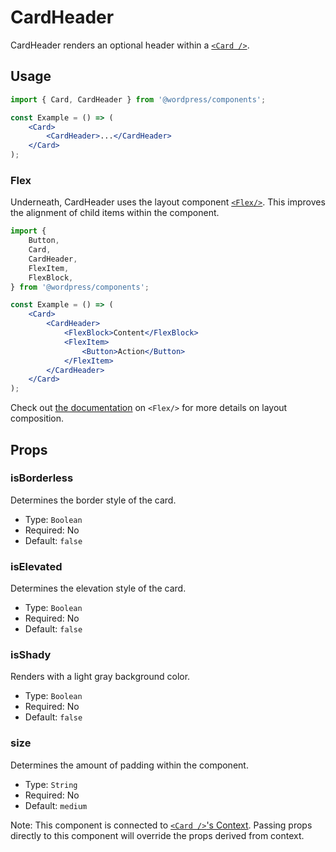 # CardHeader

CardHeader renders an optional header within a [`<Card />`](/packages/components/src/card/card/README.md).

## Usage

```jsx
import { Card, CardHeader } from '@wordpress/components';

const Example = () => (
	<Card>
		<CardHeader>...</CardHeader>
	</Card>
);
```

### Flex

Underneath, CardHeader uses the layout component [`<Flex/>`](../../flex/flex/README.md). This improves the alignment of child items within the component.

```jsx
import {
	Button,
	Card,
	CardHeader,
	FlexItem,
	FlexBlock,
} from '@wordpress/components';

const Example = () => (
	<Card>
		<CardHeader>
			<FlexBlock>Content</FlexBlock>
			<FlexItem>
				<Button>Action</Button>
			</FlexItem>
		</CardHeader>
	</Card>
);
```

Check out [the documentation](../../flex/flex/README.md) on `<Flex/>` for more details on layout composition.

## Props

### isBorderless

Determines the border style of the card.

-   Type: `Boolean`
-   Required: No
-   Default: `false`

### isElevated

Determines the elevation style of the card.

-   Type: `Boolean`
-   Required: No
-   Default: `false`

### isShady

Renders with a light gray background color.

-   Type: `Boolean`
-   Required: No
-   Default: `false`

### size

Determines the amount of padding within the component.

-   Type: `String`
-   Required: No
-   Default: `medium`

Note: This component is connected to [`<Card />`'s Context](../card/README.md#context). Passing props directly to this component will override the props derived from context.
